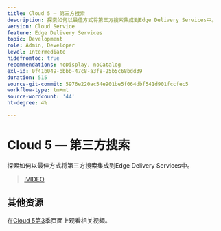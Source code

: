 ```yaml
---
title: Cloud 5 — 第三方搜索
description: 探索如何以最佳方式将第三方搜索集成到Edge Delivery Services中。
version: Cloud Service
feature: Edge Delivery Services
topic: Development
role: Admin, Developer
level: Intermediate
hidefromtoc: true
recommendations: noDisplay, noCatalog
exl-id: 0f41b049-bbbb-47c8-a3f8-25b5c68bdd39
duration: 515
source-git-commit: 5976e220ac54e901be5f064dbf541d901fccfec5
workflow-type: tm+mt
source-wordcount: '44'
ht-degree: 4%

---
```


# Cloud 5 — 第三方搜索

探索如何以最佳方式将第三方搜索集成到Edge Delivery Services中。

>[!VIDEO](https://video.tv.adobe.com/v/3427040?quality=12&learn=on)

## 其他资源

在[Cloud 5第3](../cloud5-season-3.md)季页面上观看相关视频。
